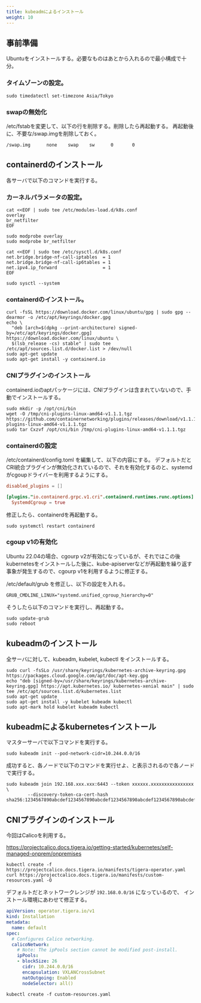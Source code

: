 ```yaml
---
title: kubeadmによるインストール
weight: 10
---
```


## 事前準備
Ubuntuをインストールする。必要なものはあとから入れるので最小構成で十分。

### タイムゾーンの設定。

``` shell
sudo timedatectl set-timezone Asia/Tokyo
```

### swapの無効化

/etc/fstabを変更して、以下の行を削除する。削除したら再起動する。
再起動後に、不要な/swap.imgを削除しておく。

```
/swap.img      none    swap    sw      0       0
```

## containerdのインストール

各サーバで以下のコマンドを実行する。

### カーネルパラメータの設定。

``` shell
cat <<EOF | sudo tee /etc/modules-load.d/k8s.conf
overlay
br_netfilter
EOF

sudo modprobe overlay
sudo modprobe br_netfilter

cat <<EOF | sudo tee /etc/sysctl.d/k8s.conf
net.bridge.bridge-nf-call-iptables  = 1
net.bridge.bridge-nf-call-ip6tables = 1
net.ipv4.ip_forward                 = 1
EOF

sudo sysctl --system
```

### containerdのインストール。

``` shell
curl -fsSL https://download.docker.com/linux/ubuntu/gpg | sudo gpg --dearmor -o /etc/apt/keyrings/docker.gpg
echo \
  "deb [arch=$(dpkg --print-architecture) signed-by=/etc/apt/keyrings/docker.gpg] https://download.docker.com/linux/ubuntu \
  $(lsb_release -cs) stable" | sudo tee /etc/apt/sources.list.d/docker.list > /dev/null
sudo apt-get update
sudo apt-get install -y containerd.io
```

### CNIプラグインのインストール
containerd.ioのaptパッケージには、CNIプラグインは含まれていないので、手動でインストールする。

``` shell
sudo mkdir -p /opt/cni/bin
wget -O /tmp/cni-plugins-linux-amd64-v1.1.1.tgz https://github.com/containernetworking/plugins/releases/download/v1.1.1/cni-plugins-linux-amd64-v1.1.1.tgz
sudo tar Cxzvf /opt/cni/bin /tmp/cni-plugins-linux-amd64-v1.1.1.tgz
```

### containerdの設定
/etc/containerd/config.toml を編集して、以下の内容にする。
デフォルトだとCRI統合プラグインが無効化されているので、それを有効化するのと、systemdがcgoupドライバーを利用するようにする。

``` toml
disabled_plugins = []

[plugins."io.containerd.grpc.v1.cri".containerd.runtimes.runc.options]
  SystemdCgroup = true
```
修正したら、containerdを再起動する。

``` shell
sudo systemctl restart containerd
```

### cgoup v1の有効化
Ubuntu 22.04の場合、cgourp v2が有効になっているが、それではこの後kubernetesをインストールした後に、kube-apiserverなどが再起動を繰り返す事象が発生するので、cgourp v1を利用するように修正する。

/etc/default/grub を修正し、以下の設定を入れる。

```
GRUB_CMDLINE_LINUX="systemd.unified_cgroup_hierarchy=0"
```
そうしたら以下のコマンドを実行し、再起動する。

``` shell
sudo update-grub
sudo reboot
```

## kubeadmのインストール

全サーバに対して、kubeadm, kubelet, kubectl をインストールする。

``` shell
sudo curl -fsSLo /usr/share/keyrings/kubernetes-archive-keyring.gpg https://packages.cloud.google.com/apt/doc/apt-key.gpg
echo "deb [signed-by=/usr/share/keyrings/kubernetes-archive-keyring.gpg] https://apt.kubernetes.io/ kubernetes-xenial main" | sudo tee /etc/apt/sources.list.d/kubernetes.list
sudo apt-get update
sudo apt-get install -y kubelet kubeadm kubectl
sudo apt-mark hold kubelet kubeadm kubectl
```

## kubeadmによるkubernetesインストール
マスターサーバで以下コマンドを実行する。

``` shell
sudo kubeadm init --pod-network-cidr=10.244.0.0/16
```
成功すると、各ノードで以下のコマンドを実行せよ、と表示されるので各ノードで実行する。

``` shell
sudo kubeadm join 192.168.xxx.xxx:6443 --token xxxxxx.xxxxxxxxxxxxxxxx \
        --discovery-token-ca-cert-hash sha256:1234567890abcdef1234567890abcdef1234567890abcdef1234567890abcdef
```

## CNIプラグインのインストール
今回はCalicoを利用する。

https://projectcalico.docs.tigera.io/getting-started/kubernetes/self-managed-onprem/onpremises

``` shell
kubectl create -f https://projectcalico.docs.tigera.io/manifests/tigera-operator.yaml
curl https://projectcalico.docs.tigera.io/manifests/custom-resources.yaml -O
```

デフォルトだとネットワークレンジが `192.168.0.0/16` になっているので、
インストール環境にあわせて修正する。

``` yaml
apiVersion: operator.tigera.io/v1
kind: Installation
metadata:
  name: default
spec:
  # Configures Calico networking.
  calicoNetwork:
    # Note: The ipPools section cannot be modified post-install.
    ipPools:
    - blockSize: 26
      cidr: 10.244.0.0/16
      encapsulation: VXLANCrossSubnet
      natOutgoing: Enabled
      nodeSelector: all()
```

``` shell
kubectl create -f custom-resources.yaml
```



